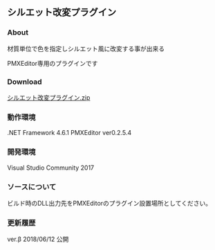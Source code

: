 ## シルエット改変プラグイン


### About
材質単位で色を指定しシルエット風に改変する事が出来る

PMXEditor専用のプラグインです


### Download
[シルエット改変プラグイン.zip](https://github.com/QWERTYKY/SilhouetteModificationPlugin/files/2094734/default.zip)


### 動作環境
.NET Framework 4.6.1
PMXEditor   ver0.2.5.4


### 開発環境
Visual Studio Community 2017


### ソースについて
ビルド時のDLL出力先をPMXEditorのプラグイン設置場所としてください。


### 更新履歴
ver.β   2018/06/12    公開
